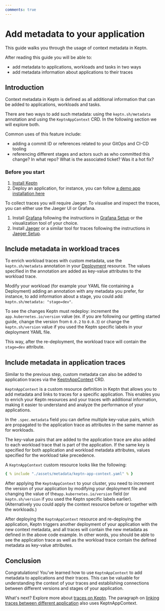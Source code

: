 ```yaml
---
comments: true
---
```


# Add metadata to your application

This guide walks you through the usage of context metadata in Keptn.

After reading this guide you will be able to:

- add metadata to applications, workloads
  and tasks in two ways
- add metadata information about applications to their traces

## Introduction

Context metadata in Keptn is defined as all additional information that can
be added to applications, workloads and tasks.

There are two ways to add such metadata: using the `keptn.sh/metadata` annotation and using the  `KeptnAppContext` CRD.
In the following section we will explore both.

Common uses of this feature include:

- adding a commit ID or references related to your GitOps and CI-CD tooling
- referencing different stages and actors
  such as who committed this change?
  In what repo?
  What is the associated ticket?
  Was it a hot fix?

### Before you start

1. [Install Keptn](../installation/index.md)
2. Deploy an application, for instance, you can follow
   [a demo app installation here](../getting-started/observability.md#step-3-deploy-demo-application)

To collect traces you will require Jaeger.
To visualise and inspect the traces, you can either use
the Jaeger UI or Grafana.

1. Install
   [Grafana](https://grafana.com/grafana/)
   following the instructions in [Grafana Setup](https://grafana.com/docs/grafana/latest/setup-grafana/)
   or the visualization tool of your choice.
2. Install
   [Jaeger](https://www.jaegertracing.io/)
   or a similar tool for traces following the instructions in
   [Jaeger Setup](https://www.jaegertracing.io/docs/1.50/getting-started/).

## Include metadata in workload traces

To enrich workload traces with custom metadata, use the
`keptn.sh/metadata` annotation in your
[Deployment](https://kubernetes.io/docs/concepts/workloads/controllers/deployment)
resource.
The values specified in the annotation
are added as key-value attributes to the workload trace.

Modify your workload (for example your YAML file containing a Deployment)
adding an annotation with any metadata you prefer,
for instance, to add information about a stage, you could add:
`keptn.sh/metadata: "stage=dev"`.

To see the changes Keptn must redeploy: increment the `app.kubernetes.io/version` value
(ex. if you are following our getting started guide, change the version
from `0.0.2` to `0.0.3`) or change the `keptn.sh/version` value
if you used the Keptn specific labels in your deployment YAML file.

This way, after the re-deployment, the workload trace will contain the `stage=dev` attribute.

## Include metadata in application traces

Similar to the previous step, custom metadata can also be added to application traces via the
[KeptnAppContext](../reference/api-reference/lifecycle/v1beta1/index.md#keptnappcontext) CRD.

`KeptnAppContext` is a custom resource definition in Keptn that allows you to add metadata
and links to traces for a specific application.
This enables you to enrich your Keptn resources and your traces with additional
information, making it easier to understand and analyze
the performance of your applications.

In the `.spec.metadata` field you can define multiple key-value pairs, which are propagated
to the application trace as attributes in the same manner as for workloads.

The key-value pairs that are added to the application trace are also added
to each workload trace that is part of the application.
If the same key is specified for both
application and workload metadata attributes,
values specified for the workload take precedence.

A `KeptnAppContext` custom resource looks like the following:

```yaml
{ % include "./assets/metadata/keptn-app-context.yaml" % }
```

After applying the `KeptnAppContext` to your cluster, you need to increment the version of your
application by modifying your deployment file and changing the
value of the`app.kubernetes.io/version` field (or `keptn.sh/version` if you used the Keptn specific labels earlier).
(Alternatively you could apply the context resource before or together with the workloads.)

After deploying the `KeptnAppContext` resource and re-deploying the application,
Keptn triggers another deployment of your application with the new context metadata,
and all traces will contain the new metadata as defined in the above code example.
In other words, you should be able to see the application trace as well as the workload trace
contain the defined metadata as key-value attributes.

## Conclusion

Congratulations!
You've learned how to use `KeptnAppContext` to add
metadata to applications and their traces.
This can be valuable for understanding the context of your traces and
establishing connections between
different versions and stages of your application.

What's next?
Explore more about [traces on Keptn](./otel.md).
The paragraph on
[linking traces between different application](./otel.md#advanced-tracing-configurations-in-keptn-linking-traces)
also uses KeptnAppContext.
